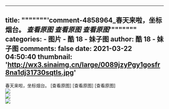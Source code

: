 
---
title: """""""'comment-4858964_春天来啦，坐标烟台。
_查看原图_
_查看原图_
_查看原图_'"""""""
categories: 
    - 图片
    - 酷 18 - 妹子图
author: 酷 18 - 妹子图
comments: false
date: 2021-03-22 04:50:40
thumbnail: 'http://wx3.sinaimg.cn/large/0089jzyPgy1gosfr8na1dj31730sqtls.jpg'
---

<div>   
春天来啦，坐标烟台。
[查看原图]
[查看原图]
[查看原图]<br><img src="http://wx3.sinaimg.cn/large/0089jzyPgy1gosfr8na1dj31730sqtls.jpg" referrerpolicy="no-referrer"><br><img src="http://wx4.sinaimg.cn/large/0089jzyPgy1gosfqnz0gaj31900u0qfc.jpg" referrerpolicy="no-referrer"><br><img src="http://wx1.sinaimg.cn/large/0089jzyPgy1gosfqgmtvqj30u0190npf.jpg" referrerpolicy="no-referrer"><br>  
</div>
            